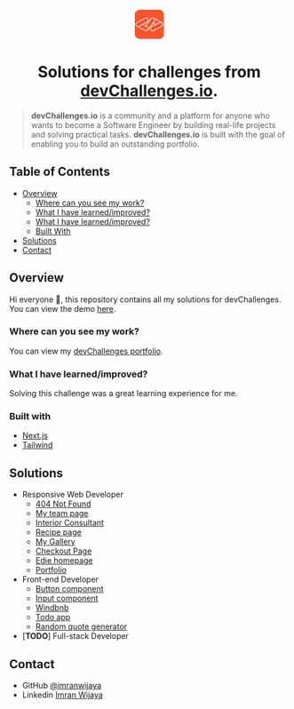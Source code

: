 <div align="center">
  
  ![icon](https://raw.githubusercontent.com/imranwijaya/devchallenges/main/src/app/icon.png)

</div>

<div align="center"><h1>Solutions for challenges from <a href="http://devchallenges.io">devChallenges.io</a>.</h1></div>

> **devChallenges.io** is a community and a platform for anyone who wants to become a Software Engineer by building real-life projects and solving practical tasks. **devChallenges.io** is built with the goal of enabling you to build an outstanding portfolio.

## Table of Contents

- [Overview](#overview)
  - [Where can you see my work?](#where-can-you-see-my-work)
  - [What I have learned/improved?](#where-can-you-see-my-work)
  - [What I have learned/improved?](#what-i-have-learnedimproved)
  - [Built With](#built-with)
- [Solutions](#solutions)
- [Contact](#contact)

## Overview

Hi everyone 👋, this repository contains all my solutions for devChallenges. You can view the demo [here](https://devchallenges-solutions.vercel.app/).

### Where can you see my work?

You can view my [devChallenges portfolio](https://devchallenges.io/portfolio/imranwijaya).

### What I have learned/improved?

Solving this challenge was a great learning experience for me.

### Built with

- [Next.js](https://nextjs.org/)
- [Tailwind](https://tailwindcss.com/)

## Solutions

- Responsive Web Developer
  - [404 Not Found](https://github.com/imranwijaya/devchallenges/tree/main/src/app/responsive-web-developer/404-not-found)
  - [My team page](https://github.com/imranwijaya/devchallenges/tree/main/src/app/responsive-web-developer/my-team-page)
  - [Interior Consultant](https://github.com/imranwijaya/devchallenges/tree/main/src/app/responsive-web-developer/interior-consultant)
  - [Recipe page](https://github.com/imranwijaya/devchallenges/tree/main/src/app/responsive-web-developer/recipe-page)
  - [My Gallery](https://github.com/imranwijaya/devchallenges/tree/main/src/app/responsive-web-developer/my-gallery)
  - [Checkout Page](https://github.com/imranwijaya/devchallenges/tree/main/src/app/responsive-web-developer/checkout-page)
  - [Edie homepage](https://github.com/imranwijaya/devchallenges/tree/main/src/app/responsive-web-developer/edie-homepage)
  - [Portfolio](https://github.com/imranwijaya/devchallenges/tree/main/src/app/responsive-web-developer/portfolio)
- Front-end Developer
  - [Button component](https://github.com/imranwijaya/devchallenges/tree/main/src/app/front-end-developer/button-component)
  - [Input component](https://github.com/imranwijaya/devchallenges/tree/main/src/app/front-end-developer/input-component)
  - [Windbnb](https://github.com/imranwijaya/devchallenges/tree/main/src/app/front-end-developer/windbnb)
  - [Todo app](https://github.com/imranwijaya/devchallenges/tree/main/src/app/front-end-developer/todo-app)
  - [Random quote generator](https://github.com/imranwijaya/devchallenges/tree/main/src/app/front-end-developer/random-quote-generator)
- [**TODO**] Full-stack Developer

## Contact

- GitHub [@imranwijaya](https://github.com/imranwijaya)
- Linkedin [Imran Wijaya](https://www.linkedin.com/in/imranwijaya)
